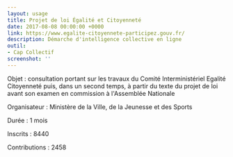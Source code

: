 ```yaml
---
layout: usage
title: Projet de loi Égalité et Citoyenneté
date: 2017-08-08 00:00:00 +0000
link: https://www.egalite-citoyennete-participez.gouv.fr/
description: Démarche d'intelligence collective en ligne
outil:
- Cap Collectif
screenshot: ''
---
```



Objet : consultation portant sur les travaux du Comité Interministériel Egalité Citoyenneté puis, dans un second temps, à partir du texte du projet de loi avant son examen en commission à l'Assemblée Nationale

Organisateur : Ministère de la Ville, de la Jeunesse et des Sports

Durée : 1 mois

Inscrits : 8440

Contributions : 2458